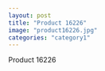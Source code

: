 ```yaml
---
layout: post
title: "Product 16226"
image: "product16226.jpg"
categories: "category1"
---
```

Product 16226
